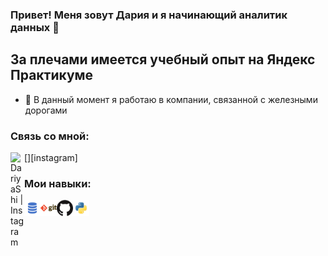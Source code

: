 ### Привет! Меня зовут Дария и я начинающий аналитик данных 👋

## За плечами имеется учебный опыт на Яндекс Практикуме
- 🔭 В данный момент я работаю в компании, связанной с железными дорогами

### Связь со мной:
[<img align="left" alt="DariyaShi | Instagram" width="22px" src="https://cdn.jsdelivr.net/npm/simple-icons@v3/icons/instagram.svg" />][instagram]
<br />

### Мои навыки:
<img align="left" alt="SQL" width="26px" src="https://raw.githubusercontent.com/github/explore/80688e429a7d4ef2fca1e82350fe8e3517d3494d/topics/sql/sql.png" />
<img align="left" alt="Git" width="26px" src="https://raw.githubusercontent.com/github/explore/80688e429a7d4ef2fca1e82350fe8e3517d3494d/topics/git/git.png" />
<img align="left" alt="GitHub" width="26px" src="https://raw.githubusercontent.com/github/explore/78df643247d429f6cc873026c0622819ad797942/topics/github/github.png" />
<img align="left" alt="python" width="26px" src="https://raw.githubusercontent.com/github/explore/78df643247d429f6cc873026c0622819ad797942/topics/python/python.png" />


<br />
<br />
